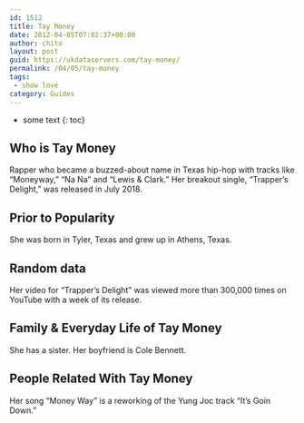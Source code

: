 ```yaml
---
id: 1512
title: Tay Money
date: 2012-04-05T07:02:37+00:00
author: chito
layout: post
guid: https://ukdataservers.com/tay-money/
permalink: /04/05/tay-money
tags:
 - show love
category: Guides
---
```


* some text
{: toc}
          
          
## Who is  Tay Money
                  
                  
                  
Rapper who became a buzzed-about name in Texas hip-hop with tracks like &#8220;Moneyway,&#8221; &#8220;Na Na&#8221; and &#8220;Lewis & Clark.&#8221; Her breakout single, &#8220;Trapper&#8217;s Delight,&#8221; was released in July 2018.
                  
                
                
                
## Prior to Popularity 
                  
                  
                  
She was born in Tyler, Texas and grew up in Athens, Texas.
                  
                
                
                
## Random data 
                  
                  
                  
Her video for &#8220;Trapper&#8217;s Delight&#8221; was viewed more than 300,000 times on YouTube with a week of its release. 
                  
                
                
                
## Family & Everyday Life of Tay Money
                  
                  
                  
She has a sister. Her boyfriend is Cole Bennett.
                  
                
                
                
## People Related With  Tay Money
                  
                  
                  
Her song &#8220;Money Way&#8221; is a reworking of the Yung Joc track &#8220;It&#8217;s Goin Down.&#8221; 
                  
                
              
            
          
          
          
    
    
  

